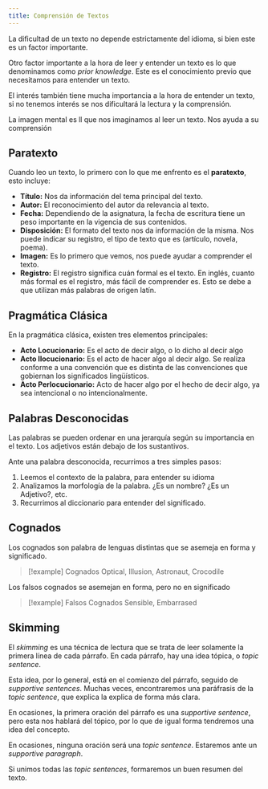 ```yaml
---
title: Comprensión de Textos
---
```


La dificultad de un texto no depende estrictamente del idioma, si bien este es un factor importante.

Otro factor importante a la hora de leer y entender un texto es lo que denominamos como *prior knowledge*. Este es el conocimiento previo que necesitamos para entender un texto.

El interés también tiene mucha importancia a la hora de entender un texto, si no tenemos interés se nos dificultará la lectura y la comprensión.

La imagen mental es ll que nos imaginamos al leer un texto. Nos ayuda a su comprensión

## Paratexto

Cuando leo un texto, lo primero con lo que me enfrento es el **paratexto**, esto incluye:

- **Título:** Nos da información del tema principal del texto.
- **Autor:** El reconocimiento del autor da relevancia al texto.
- **Fecha:** Dependiendo de la asignatura, la fecha de escritura tiene un peso importante en la vigencia de sus contenidos.
- **Disposición:** El formato del texto nos da información de la misma. Nos puede indicar su registro, el tipo de texto que es (artículo, novela, poema).
- **Imagen:** Es lo primero que vemos, nos puede ayudar a comprender el texto.
- **Registro:** El registro significa cuán formal es el texto. En inglés, cuanto más formal es el registro, más fácil de comprender es. Esto se debe a que utilizan más palabras de origen latín.

## Pragmática Clásica

En la pragmática clásica, existen tres elementos principales:

- **Acto Locucionario:** Es el acto de decir algo, o lo dicho al decir algo
- **Acto Ilocucionario:** Es el acto de hacer algo al decir algo. Se realiza conforme a una convención que es distinta de las convenciones que gobiernan los significados lingüísticos.
- **Acto Perlocucionario:** Acto de hacer algo por el hecho de decir algo, ya sea intencional o no intencionalmente.

## Palabras Desconocidas

Las palabras se pueden ordenar en una jerarquía según su importancia en el texto. Los adjetivos están debajo de los sustantivos.

Ante una palabra desconocida, recurrimos a tres simples pasos:

1. Leemos el contexto de la palabra, para entender su idioma
2. Analizamos la morfología de la palabra. ¿Es un nombre? ¿Es un Adjetivo?, etc.
3. Recurrimos al diccionario para entender del significado.

## Cognados

Los cognados son palabra de lenguas distintas que se asemeja en forma y significado.

> [!example] Cognados
> Optical, Illusion, Astronaut, Crocodile

Los falsos cognados se asemejan en forma, pero no en significado

> [!example] Falsos Cognados
> Sensible, Embarrased

## Skimming

El *skimming* es una técnica de lectura que se trata de leer solamente la primera línea de cada párrafo. En cada párrafo, hay una idea tópica, o *topic sentence*.

Esta idea, por lo general, está en el comienzo del párrafo, seguido de *supportive sentences*. Muchas veces, encontraremos una paráfrasis de la *topic sentence*, que explica la explica de forma más clara.

En ocasiones, la primera oración del párrafo es una *supportive sentence*, pero esta nos hablará del tópico, por lo que de igual forma tendremos una idea del concepto.

En ocasiones, ninguna oración será una *topic sentence*. Estaremos ante un *supportive paragraph*.

Si unimos todas las *topic sentences*, formaremos un buen resumen del texto.
